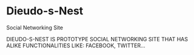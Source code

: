 # Dieudo-s-Nest
Social Networking Site

DIEUDO-S-NEST IS PROTOTYPE SOCIAL NETWORKING SITE THAT HAS ALIKE FUNCTIONALITIES LIKE: FACEBOOK, TWITTER... 
